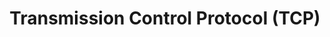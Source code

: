 ---
title: "5. Transmission Control Protocol (TCP)"
published: true
morea_id: experience-transmission-control-protocol
morea_type: experience
morea_summary: "Understand what transmission control protocol is."
morea_sort_order: 5
morea_labels:
  - XX min (Teaching)
morea_enable_toc: true
---